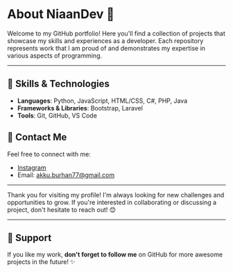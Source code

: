 # **About NiaanDev** 💼

Welcome to my GitHub portfolio! Here you'll find a collection of projects that showcase my skills and experiences as a developer. Each repository represents work that I am proud of and demonstrates my expertise in various aspects of programming.

---

<!--## **📁 Featured Projects**

### **1. Project Name** 🎨
**Description**: A brief description of what this project does, the problem it solves, or the goal it achieves.  
**Technologies**: `HTML`, `CSS`, `JavaScript`, `React`  
**Features**:
- Key feature 1
- Key feature 2

[🔗 View Repository](https://github.com/username/project-name) | [🔗 Live Demo](https://live-demo-link.com)

---

### **2. Another Project** 🛠️
**Description**: Highlight what makes this project unique or valuable.  
**Technologies**: `Python`, `Flask`, `SQLite`  
**Features**:
- Key feature 1
- Key feature 2

[🔗 View Repository](https://github.com/username/project-name) | [🔗 Live Demo](https://live-demo-link.com)

--->

## **🔧 Skills & Technologies**

- **Languages**: Python, JavaScript, HTML/CSS, C#, PHP, Java
- **Frameworks & Libraries**: Bootstrap, Laravel
- **Tools**: Git, GitHub, VS Code

## **🌟 Contact Me**

Feel free to connect with me:

- [Instagram](https://www.instagram.com/haisee8)
- Email: akku.burhan77@gmail.com

---

Thank you for visiting my profile! I'm always looking for new challenges and opportunities to grow. If you're interested in collaborating or discussing a project, don't hesitate to reach out! 😊

---

## **🤝 Support**

If you like my work, **don't forget to follow me** on GitHub for more awesome projects in the future! ✨

